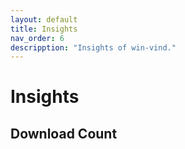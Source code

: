 ```yaml
---
layout: default
title: Insights  
nav_order: 6  
descripption: "Insights of win-vind."  
---  
```


# Insights  

## Download Count  

<canvas id="dl_count"></canvas>  

<script src="https://cdnjs.cloudflare.com/ajax/libs/Chart.js/2.9.4/Chart.min.js"></script>  

<br>    

<script>  
var request = new XMLHttpRequest();
request.open('GET', 'https://api.github.com/repos/pit-ray/win-vind/releases');  

request.onreadystatechange = function() {
  var names = [];
  var counts = [];
  
  if(request.readyState == 4) {
    if (request.status == 200) {
      var data = JSON.parse(request.responseText);
      for(var item of data) {
        var splited = item.name.split['.'] ;
        var version = splited[0] + '.' + splited[1] + '.x' ;
        
      　var idx = names.indexOf(version) ;
        if(idx == -1) { //new
          idx = names.length ;
          names.push(version);
        }

        var cnt = 0 ;
        for(var a of item.assets) {
          cnt += a.download_count;
        }
        
        if(idx == -1) {
          counts.push(cnt);
        }
        else {
          counts[idx] += cnt ;
        }
      }
    }
  }
  
  const ctx = document.getElementById('dl_count');
  const chart = new Chart(ctx, {
    type: 'line',
    data: {
      labels: names.reverse(),
      datasets: [
        {
          label: 'count',
          data: counts.reverse()
        }
      ]
    },
    options: {
         legend: {
            display: false
         }
    }
  });
} ;
request.send();
</script>

